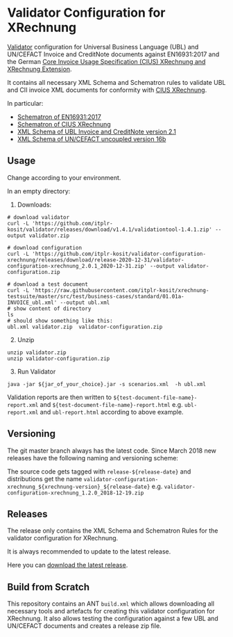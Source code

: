 # Validator Configuration for XRechnung

[Validator](https://github.com/itplr-kosit/validator) configuration for Universal Business Language (UBL) and UN/CEFACT Invoice and CreditNote documents against EN16931:2017 and the German [Core Invoice Usage Specification (CIUS) XRechnung and XRechnung Extension](https://www.xoev.de/die_standards/xrechnung-14741).

It contains all necessary XML Schema and Schematron rules to validate UBL and CII invoice XML documents for conformity with [CIUS XRechnung](https://www.xoev.de/die_standards/xrechnung-14741).

In particular:

* [Schematron of EN16931:2017](https://github.com/CenPC434/validation)
* [Schematron of CIUS XRechnung](https://github.com/itplr-kosit/xrechnung-schematron/)
* [XML Schema of UBL Invoice and CreditNote version 2.1](http://docs.oasis-open.org/ubl/os-UBL-2.1/)
* [XML Schema of UN/CEFACT uncoupled version 16b](http://www.unece.org/cefact/xml_schemas/index.html)

## Usage

Change according to your environment.

In an empty directory:

1. Downloads:

```shell
# download validator
curl -L 'https://github.com/itplr-kosit/validator/releases/download/v1.4.1/validationtool-1.4.1.zip' --output validator.zip

# download configuration
curl -L 'https://github.com/itplr-kosit/validator-configuration-xrechnung/releases/download/release-2020-12-31/validator-configuration-xrechnung_2.0.1_2020-12-31.zip' --output validator-configuration.zip

# download a test document
curl -L 'https://raw.githubusercontent.com/itplr-kosit/xrechnung-testsuite/master/src/test/business-cases/standard/01.01a-INVOICE_ubl.xml' --output ubl.xml
# show content of directory
ls
# should show something like this:
ubl.xml validator.zip  validator-configuration.zip
```

2. Unzip

```shell
unzip validator.zip
unzip validator-configuration.zip
```

3. Run Validator

```shell
java -jar ${jar_of_your_choice}.jar -s scenarios.xml  -h ubl.xml
```

Validation reports are then written to `${test-document-file-name}-report.xml` and `${test-document-file-name}-report.html` e.g. `ubl-report.xml` and `ubl-report.html` according to above example.

## Versioning

The git master branch always has the latest code. Since March 2018 new releases have the following naming and versioning scheme:

The source code gets tagged with `release-${release-date}` and distributions get the name `validator-configuration-xrechnung_${xrechnung-version}_${release-date}` e.g. `validator-configuration-xrechnung_1.2.0_2018-12-19.zip`

## Releases

The release only contains the XML Schema and Schematron Rules for the validator configuration for XRechnung.

It is always recommended to update to the latest release.

Here you can [download the latest release](https://github.com/itplr-kosit/validator-configuration-xrechnung/releases/latest).

## Build from Scratch

This repository contains an ANT `build.xml` which allows downloading all necessary tools and artefacts for creating this validator configuration for XRechnung. It also allows testing the configuration against a few UBL and UN/CEFACT documents and creates a release zip file.
